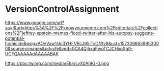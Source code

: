 # VersionControlAssignment
https://www.google.com/url?sa=i&url=https%3A%2F%2Fknowyourmeme.com%2Feditorials%2Fcollections%2Fjeffrey-epstein-memes-flood-twitter-after-his-autopsy-suggests-potential-homicide&psig=AOvVaw1sIc3YHFVRcJ95iTsDNfv8&ust=1573066638953000&source=images&cd=vfe&ved=0CA4QjhxqFwoTCJCHxoXg0-UCFQAAAAAdAAAAABAK

https://pbs.twimg.com/media/EIIarLvX0AI9G-0.png
